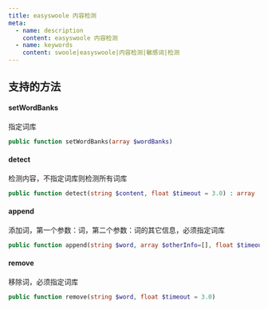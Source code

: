 ```yaml
---
title: easyswoole 内容检测
meta:
  - name: description
    content: easyswoole 内容检测
  - name: keywords
    content: swoole|easyswoole|内容检测|敏感词|检测
---
```


## 支持的方法

#### setWordBanks

指定词库
````php
public function setWordBanks(array $wordBanks)
````

#### detect

检测内容，不指定词库则检测所有词库
````php
public function detect(string $content, float $timeout = 3.0) : array
````

#### append

添加词，第一个参数：词，第二个参数：词的其它信息，必须指定词库
````php
public function append(string $word, array $otherInfo=[], float $timeout = 3.0)
````

#### remove

移除词，必须指定词库

````php
public function remove(string $word, float $timeout = 3.0)
````
